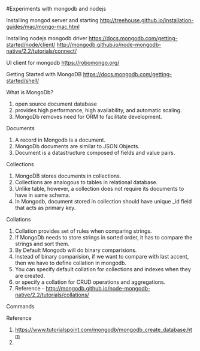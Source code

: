 #Experiments with mongodb and nodejs

Installing mongod server and starting
http://treehouse.github.io/installation-guides/mac/mongo-mac.html


Installing nodejs mongodb driver 
https://docs.mongodb.com/getting-started/node/client/
http://mongodb.github.io/node-mongodb-native/2.2/tutorials/connect/

UI client for mongodb
https://robomongo.org/


Getting Started with MongoDB
https://docs.mongodb.com/getting-started/shell/


What is MongoDb?
1. open source document database
2. provides high performance, high availability, and automatic scaling.
3. MongoDb removes need for ORM to facilitate development.

Documents
1. A record in Mongodb is a document.
2. MongoDb documents are similar to JSON Objects.
3. Document is a datastructure composed of fields and value pairs.

Collections
1. MongoDB stores documents in collections.
2. Collections are analogous to tables in relational database.
3. Unlike table, however, a collection does not require its documents to have in same schema.
4. In Mongodb, document stored in collection should have unique _id field that acts as primary key.


Collations

1. Collation provides set of rules when comparing strings.
2. If MongoDb needs to store strings in sorted order, it has to compare the strings and sort them.
3. By Default Mongodb will do binary comparisions.
4. Instead of binary comparision, if we want to compare with last accent, then we have to define collation in mongodb.
5. You can specify default collation for collections and indexes when they are created.
6. or specify a collation for CRUD operations and aggregations.
7. Reference - http://mongodb.github.io/node-mongodb-native/2.2/tutorials/collations/




Commands

Reference
1. https://www.tutorialspoint.com/mongodb/mongodb_create_database.htm
2. 